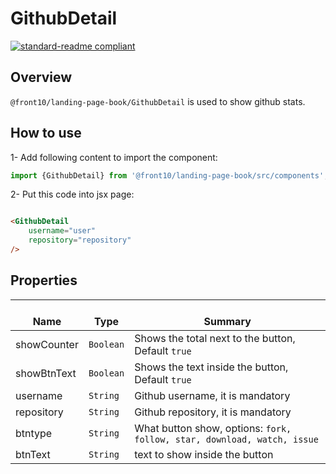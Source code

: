 # GithubDetail

[![standard-readme compliant](https://img.shields.io/badge/standard--readme-OK-green.svg?style=flat-square)](https://github.com/RichardLitt/standard-readme)

## Overview
`@front10/landing-page-book/GithubDetail` is used to show github stats.

## How to use
1- Add following content to import the component:
```js
import {GithubDetail} from '@front10/landing-page-book/src/components';
```

2- Put this code into jsx page:
```html

<GithubDetail 
    username="user"
    repository="repository"
/>
```

## Properties

| </br>Name   | </br>Type | </br>Summary                                                                                 | 
| ------------| - | ------------------------------------------------------------------------------------------------------ |
| showCounter      | `Boolean` | Shows the total next to the button, Default `true`
| showBtnText      | `Boolean` | Shows the text inside the button, Default `true`
| username         | `String`  | Github username, it is mandatory
| repository       | `String`  | Github repository, it is mandatory
| btntype          | `String`  | What button show, options: `fork, follow, star, download, watch, issue` 
| btnText          | `String`  | text to show inside the button